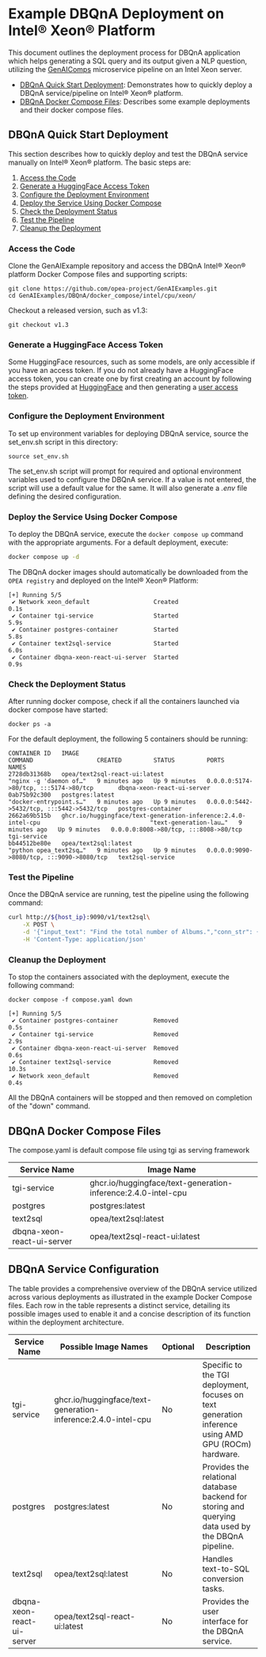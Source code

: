 # Example DBQnA Deployment on Intel® Xeon® Platform

This document outlines the deployment process for DBQnA application which helps generating a SQL query and its output given a NLP question, utilizing the [GenAIComps](https://github.com/opea-project/GenAIComps.git) microservice pipeline on an Intel Xeon server. 
- [DBQnA Quick Start Deployment](#dbqna-quick-start-deployment): Demonstrates how to quickly deploy a DBQnA service/pipeline on Intel® Xeon® platform.
- [DBQnA Docker Compose Files](#dbqna-docker-compose-files): Describes some example deployments and their docker compose files.

## DBQnA Quick Start Deployment

This section describes how to quickly deploy and test the DBQnA service manually on Intel® Xeon® platform. The basic steps are:

1. [Access the Code](#access-the-code)
2. [Generate a HuggingFace Access Token](#generate-a-huggingface-access-token)
3. [Configure the Deployment Environment](#configure-the-deployment-environment)
4. [Deploy the Service Using Docker Compose](#deploy-the-service-using-docker-compose)
5. [Check the Deployment Status](#check-the-deployment-status)
6. [Test the Pipeline](#test-the-pipeline)
7. [Cleanup the Deployment](#cleanup-the-deployment)

### Access the Code

Clone the GenAIExample repository and access the DBQnA Intel® Xeon® platform Docker Compose files and supporting scripts:

```
git clone https://github.com/opea-project/GenAIExamples.git
cd GenAIExamples/DBQnA/docker_compose/intel/cpu/xeon/
```

Checkout a released version, such as v1.3:

```
git checkout v1.3
```

### Generate a HuggingFace Access Token

Some HuggingFace resources, such as some models, are only accessible if you have an access token. If you do not already have a HuggingFace access token, you can create one by first creating an account by following the steps provided at [HuggingFace](https://huggingface.co/) and then generating a [user access token](https://huggingface.co/docs/transformers.js/en/guides/private#step-1-generating-a-user-access-token).

### Configure the Deployment Environment

To set up environment variables for deploying DBQnA service, source the set_env.sh script in this directory:

```
source set_env.sh
```

The set_env.sh script will prompt for required and optional environment variables used to configure the DBQnA service. If a value is not entered, the script will use a default value for the same. It will also generate a _.env_ file defining the desired configuration.

### Deploy the Service Using Docker Compose

To deploy the DBQnA service, execute the `docker compose up` command with the appropriate arguments. For a default deployment, execute:

```bash
docker compose up -d
```

The DBQnA docker images should automatically be downloaded from the `OPEA registry` and deployed on the Intel® Xeon® Platform:

```
[+] Running 5/5
 ✔ Network xeon_default                  Created                                                                            0.1s
 ✔ Container tgi-service                 Started                                                                            5.9s
 ✔ Container postgres-container          Started                                                                            5.8s
 ✔ Container text2sql-service            Started                                                                            6.0s
 ✔ Container dbqna-xeon-react-ui-server  Started                                                                            0.9s
```

### Check the Deployment Status

After running docker compose, check if all the containers launched via docker compose have started:

```
docker ps -a
```

For the default deployment, the following 5 containers should be running:

```
CONTAINER ID   IMAGE                                                                                       COMMAND                  CREATED         STATUS         PORTS                                       NAMES
2728db31368b   opea/text2sql-react-ui:latest                                                               "nginx -g 'daemon of…"   9 minutes ago   Up 9 minutes   0.0.0.0:5174->80/tcp, :::5174->80/tcp       dbqna-xeon-react-ui-server
0ab75b92c300   postgres:latest                                                                             "docker-entrypoint.s…"   9 minutes ago   Up 9 minutes   0.0.0.0:5442->5432/tcp, :::5442->5432/tcp   postgres-container
2662a69b515b   ghcr.io/huggingface/text-generation-inference:2.4.0-intel-cpu                               "text-generation-lau…"   9 minutes ago   Up 9 minutes   0.0.0.0:8008->80/tcp, :::8008->80/tcp       tgi-service
bb44512be80e   opea/text2sql:latest                                                                        "python opea_text2sq…"   9 minutes ago   Up 9 minutes   0.0.0.0:9090->8080/tcp, :::9090->8080/tcp   text2sql-service
```

### Test the Pipeline

Once the DBQnA service are running, test the pipeline using the following command:

```bash
curl http://${host_ip}:9090/v1/text2sql\
    -X POST \
    -d '{"input_text": "Find the total number of Albums.","conn_str": {"user": "'${POSTGRES_USER}'","password": "'${POSTGRES_PASSWORD}'","host": "'${host_ip}'", "port": "5442", "database": "'${POSTGRES_DB}'"}}' \
    -H 'Content-Type: application/json'
```

### Cleanup the Deployment

To stop the containers associated with the deployment, execute the following command:

```
docker compose -f compose.yaml down
```

```
[+] Running 5/5
 ✔ Container postgres-container          Removed                                                                 0.5s
 ✔ Container tgi-service                 Removed                                                                 2.9s
 ✔ Container dbqna-xeon-react-ui-server  Removed                                                                 0.6s
 ✔ Container text2sql-service            Removed                                                                10.3s
 ✔ Network xeon_default                  Removed                                                                 0.4s
```

All the DBQnA containers will be stopped and then removed on completion of the "down" command.

## DBQnA Docker Compose Files

The compose.yaml is default compose file using tgi as serving framework

| Service Name               | Image Name                                                    |
| -------------------------- | ------------------------------------------------------------- |
| tgi-service                | ghcr.io/huggingface/text-generation-inference:2.4.0-intel-cpu |
| postgres                   | postgres:latest                                               |
| text2sql                   | opea/text2sql:latest                                          |
| dbqna-xeon-react-ui-server | opea/text2sql-react-ui:latest                                 |

## DBQnA Service Configuration

The table provides a comprehensive overview of the DBQnA service utilized across various deployments as illustrated in the example Docker Compose files. Each row in the table represents a distinct service, detailing its possible images used to enable it and a concise description of its function within the deployment architecture.

| Service Name               | Possible Image Names                                          | Optional | Description                                                                                         |
| -------------------------- | ------------------------------------------------------------- | -------- | --------------------------------------------------------------------------------------------------- |
| tgi-service                | ghcr.io/huggingface/text-generation-inference:2.4.0-intel-cpu | No       | Specific to the TGI deployment, focuses on text generation inference using AMD GPU (ROCm) hardware. |
| postgres                   | postgres:latest                                               | No       | Provides the relational database backend for storing and querying data used by the DBQnA pipeline.  |
| text2sql                   | opea/text2sql:latest                                          | No       | Handles text-to-SQL conversion tasks.                         |
| dbqna-xeon-react-ui-server | opea/text2sql-react-ui:latest                                 | No       | Provides the user interface for the DBQnA service.     |